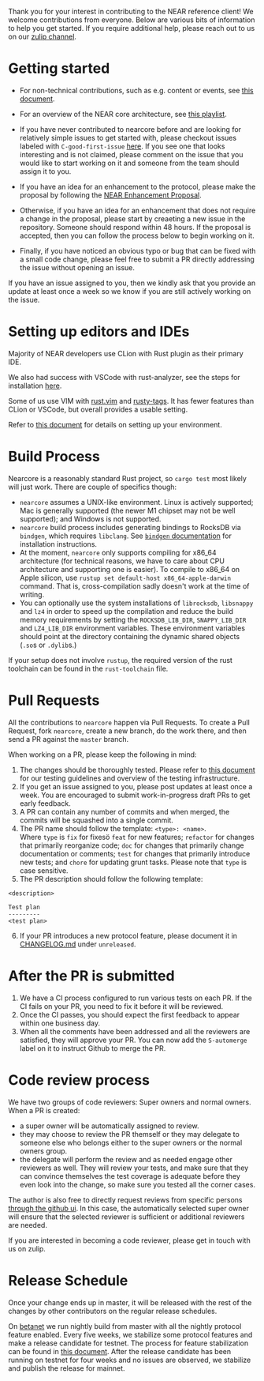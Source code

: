 Thank you for your interest in contributing to the NEAR reference client!  We
welcome contributions from everyone.  Below are various bits of information to
help you get started.  If you require additional help, please reach out to us on
our [zulip channel](https://near.zulipchat.com/).

# Getting started

- For non-technical contributions, such as e.g. content or events, see [this
document](https://docs.nearprotocol.com/docs/contribution/contribution-overview).

- For an overview of the NEAR core architecture, see [this
playlist](https://www.youtube.com/playlist?list=PL9tzQn_TEuFV4qlts0tVgndnytFs4QSYo).

- If you have never contributed to nearcore before and are looking for
relatively simple issues to get started with, please checkout issues labeled
with `C-good-first-issue`
[here](https://github.com/near/nearcore/labels/C-good-first-issue).  If you see
one that looks interesting and is not claimed, please comment on the issue that
you would like to start working on it and someone from the team should assign it
to you.

- If you have an idea for an enhancement to the protocol, please make the
proposal by following the [NEAR Enhancement
Proposal](https://github.com/near/NEPs/blob/master/neps/nep-0001.md).

- Otherwise, if you have an idea for an enhancement that does not require a
change in the proposal, please start by creaeting a new issue in the repository.
Someone should respond within 48 hours.  If the proposal is accepted, then you
can follow the process below to begin working on it.

- Finally, if you have noticed an obvious typo or bug that can be fixed with a
small code change, please feel free to submit a PR directly addressing the issue
without opening an issue.

If you have an issue assigned to you, then we kindly ask that you provide an
update at least once a week so we know if you are still actively working on the
issue.

# Setting up editors and IDEs

Majority of NEAR developers use CLion with Rust plugin as their primary IDE.

We also had success with VSCode with rust-analyzer, see the steps for
installation
[here](https://commonwealth.im/near/proposal/discussion/338-remote-development-with-vscode-and-rustanalyzer).

Some of us use VIM with [rust.vim](https://github.com/rust-lang/rust.vim) and
[rusty-tags](https://github.com/dan-t/rusty-tags). It has fewer features than
CLion or VSCode, but overall provides a usable setting.

Refer to [this
document](https://docs.nearprotocol.com/docs/contribution/nearcore) for details
on setting up your environment.

# Build Process

Nearcore is a reasonably standard Rust project, so `cargo test` most likely will
just work.  There are couple of specifics though:

* `nearcore` assumes a UNIX-like environment.  Linux is actively supported; Mac
is generally supported (the newer M1 chipset may not be well supported); and
Windows is not supported.
* `nearcore` build process includes generating bindings to RocksDB via
`bindgen`, which requires `libclang`.  See [`bindgen`
documentation](https://rust-lang.github.io/rust-bindgen/requirements.html#clang)
for installation instructions.
* At the moment, `nearcore` only supports compiling for x86_64 architecture (for
technical reasons, we have to care about CPU architecture and supporting one is
easier).  To compile to x86_64 on Apple silicon, use `rustup set default-host
x86_64-apple-darwin` command.  That is, cross-compilation sadly doesn't work at
the time of writing.
* You can optionally use the system installations of `librocksdb`, `libsnappy`
and `lz4` in order to speed up the compilation and reduce the build memory
requirements by setting the `ROCKSDB_LIB_DIR`, `SNAPPY_LIB_DIR` and
`LZ4_LIB_DIR` environment variables.  These environment variables should point at
the directory containing the dynamic shared objects (`.so`s or `.dylib`s.)

If your setup does not involve `rustup`, the required version of the rust
toolchain can be found in the `rust-toolchain` file.

# Pull Requests

All the contributions to `nearcore` happen via Pull Requests.  To create a Pull
Request, fork `nearcore`, create a new branch, do the work there, and then send
a PR against the `master` branch.

When working on a PR, please keep the following in mind:

1. The changes should be thoroughly tested.  Please refer to [this
document](https://github.com/nearprotocol/nearcore/wiki/Writing-tests-for-nearcore)
for our testing guidelines and overview of the testing infrastructure.
2. If you get an issue assigned to you, please post updates at least once a
week.  You are encouraged to submit work-in-progress draft PRs to get early
feedback.
3. A PR can contain any number of commits and when merged, the commits will be
squashed into a single commit.
4. The PR name should follow the template: `<type>: <name>`.  
Where `type` is `fix` for fixesö `feat` for new features; `refactor` for changes
that primarily reorganize code; `doc` for changes that primarily change
documentation or comments; `test` for changes that primarily introduce new
tests; and `chore` for updating grunt tasks. Please note that `type` is case
sensitive.
5. The PR description should follow the following template:

```
<description>

Test plan
---------
<test plan>
```
6. If your PR introduces a new protocol feature, please document it in
[CHANGELOG.md](CHANGELOG.md) under `unreleased`.

# After the PR is submitted

1. We have a CI process configured to run various tests on each PR.  If
the CI fails on your PR, you need to fix it before it will be reviewed.
2. Once the CI passes, you should expect the first feedback to appear within one
business day.
3. When all the comments have been addressed and all the reviewers are
satisfied, they will approve your PR.  You can now add the `S-automerge` label
on it to instruct Github to merge the PR.

# Code review process

We have two groups of code reviewers:  Super owners and normal owners.  When a
PR is created:

- a super owner will be automatically assigned to review.
- they may choose to review the PR themself or they may delegate to someone else
who belongs either to the super owners or the normal owners group.
- the delegate will perform the review and as needed engage other reviewers as
well.  They will review your tests, and make sure that they can convince
themselves the test coverage is adequate before they even look into the
change, so make sure you tested all the corner cases.

The author is also free to directly request reviews from specific persons
[through the github
ui](https://docs.github.com/en/github/collaborating-with-pull-requests/proposing-changes-to-your-work-with-pull-requests/requesting-a-pull-request-review).
In this case, the automatically selected super owner will ensure that the
selected reviewer is sufficient or additional reviewers are needed.

If you are interested in becoming a code reviewer, please get in touch with us
on zulip.

# Release Schedule

Once your change ends up in master, it will be released with the rest of the
changes by other contributors on the regular release schedules.

On [betanet](https://docs.near.org/docs/concepts/networks#betanet) we run
nightly build from master with all the nightly protocol feature enabled. Every
five weeks, we stabilize some protocol features and make a release candidate for
testnet.  The process for feature stabilization can be found in [this
document](docs/protocol_upgrade.md).  After the release candidate has been
running on testnet for four weeks and no issues are observed, we stabilize and
publish the release for mainnet.
